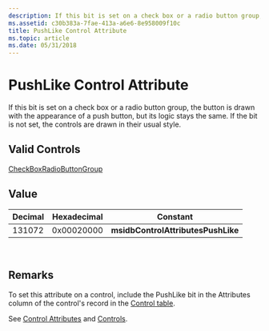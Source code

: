 ```yaml
---
description: If this bit is set on a check box or a radio button group, the button is drawn with the appearance of a push button, but its logic stays the same. If the bit is not set, the controls are drawn in their usual style.
ms.assetid: c30b383a-7fae-413a-a6e6-8e958009f10c
title: PushLike Control Attribute
ms.topic: article
ms.date: 05/31/2018
---
```


# PushLike Control Attribute

If this bit is set on a check box or a radio button group, the button is drawn with the appearance of a push button, but its logic stays the same. If the bit is not set, the controls are drawn in their usual style.

## Valid Controls

[CheckBox](checkbox-control.md)[RadioButtonGroup](radiobuttongroup-control.md)

## Value



| Decimal | Hexadecimal | Constant                           |
|---------|-------------|------------------------------------|
| 131072  | 0x00020000  | **msidbControlAttributesPushLike** |



 

## Remarks

To set this attribute on a control, include the PushLike bit in the Attributes column of the control's record in the [Control table](control-table.md).

See [Control Attributes](control-attributes.md) and [Controls](controls.md).

 

 



